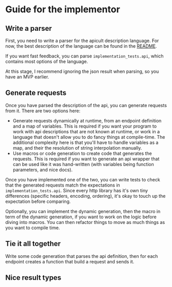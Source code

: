 # Guide for the implementor

## Write a parser

First, you need to write a parser for the apicult description language. For now, the best description of the language can be found in the [README](./README.md).

If you want fast feedback, you can parse `implementation_tests.api`, which contains most options of the language.

At this stage, I recommend ignoring the json result when parsing, so you have an MVP earlier.

## Generate requests

Once you have parsed the description of the api, you can generate requests from it. There are two options here:

- Generate requests dynamically at runtime, from an endpoint definition and a map of variables. This is required if you want your program to work with api descriptions that are not known at runtime, or work in a language that doesn't allow you to do fancy things at compile-time. The additional complexity here is that you'll have to handle variables as a map, and their the resolution of string interpolation manually.
- Use macros or code generation to create code that generates the requests. This is required if you want to generate an api wrapper that can be used like it was hand-written (with variables being function parameters, and nice docs).

Once you have implemented one of the two, you can write tests to check that the generated requests match the expectations in `implementation_tests.api`. Since every http library has it's own tiny differences (specific headers, encoding, ordering), it's okay to touch up the expectation before comparing.

Optionally, you can implement the dynamic generation, then the macro in term of the dynamic generation, if you want to work on the logic before diving into macros. You can then refactor things to move as much things as you want to compile time.

## Tie it all together

Write some code generation that parses the api definition, then for each endpoint creates a function that build a request and sends it.

## Nice result types